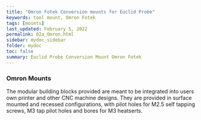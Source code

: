 ```yaml
---
title: "Omron Fotek Conversion mounts for Euclid Probe"
keywords: tool mount, Omron Fotek
tags: [mounts]
last_updated: February 5, 2022
permalink: 02a_Omron.html
sidebar: mydoc_sidebar
folder: mydoc
toc: false
summary: Euclid Probe Conversion Mount Omron Fotek 
---
```


### Omron Mounts

The modular building blocks provided are meant to be integrated into users own printer and other CNC machine designs. They are provided in surface mounted and recessed configurations, with pilot holes for M2.5 self tapping screws, M3 tap pilot holes and bores for M3 heatserts. 
